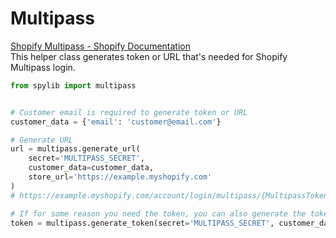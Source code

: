 # Multipass
[Shopify Multipass - Shopify Documentation](https://shopify.dev/docs/admin-api/rest/reference/plus/multipass) <br>
This helper class generates token or URL that's needed for Shopify Multipass login.

```python
from spylib import multipass


# Customer email is required to generate token or URL
customer_data = {'email': 'customer@email.com'}

# Generate URL
url = multipass.generate_url(
    secret='MULTIPASS_SECRET',
    customer_data=customer_data,
    store_url='https://example.myshopify.com'
)
# https://example.myshopify.com/account/login/multipass/{MultipassToken}

# If for some reason you need the token, you can also generate the token used in the URL separately:
token = multipass.generate_token(secret='MULTIPASS_SECRET', customer_data=customer_data)

```